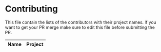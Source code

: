# Contributing

This file contain the lists of the contributors with their project names.
If you want to get your PR merge make sure to edit this file before submitting the PR.

| Name | Project |
| --- | --- |

